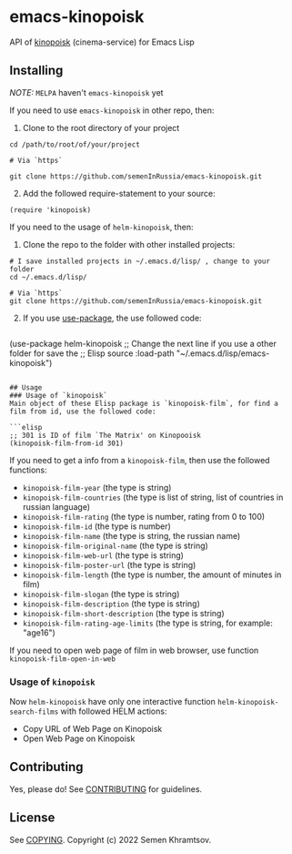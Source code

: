 # emacs-kinopoisk

API of [kinopoisk](https://en.wikipedia.org/wiki/Kinopoisk "Link to Wikipedia Article about Kinopoisk") (cinema-service) for Emacs Lisp

## Installing

_NOTE:_ `MELPA` haven't `emacs-kinopoisk` yet

If you need to use `emacs-kinopoisk` in other repo, then: 

1. Clone to the root directory of your project

```shell
cd /path/to/root/of/your/project

# Via `https`

git clone https://github.com/semenInRussia/emacs-kinopoisk.git
```

2. Add the followed require-statement to your source:

```elisp
(require 'kinopoisk)
```

If you need to the usage of `helm-kinopoisk`, then:

1. Clone the repo to the folder with other installed projects:

```shell
# I save installed projects in ~/.emacs.d/lisp/ , change to your folder
cd ~/.emacs.d/lisp/

# Via `https`
git clone https://github.com/semenInRussia/emacs-kinopoisk.git
```

2. If you use [use-package](https://github.com/jwiegley/use-package "a
   Link to the Cool Repo"), the use followed code:
   
   ```elisp
(use-package helm-kinopoisk
    ;; Change the next line if you use a other folder for save the
    ;; Elisp source
    :load-path "~/.emacs.d/lisp/emacs-kinopoisk")
   ```

## Usage
### Usage of `kinopoisk`
Main object of these Elisp package is `kinopoisk-film`, for find a
film from id, use the followed code:

```elisp
;; 301 is ID of film `The Matrix' on Kinopooisk
(kinopoisk-film-from-id 301)
```

If you need to get a info from a `kinopoisk-film`, then use
the followed functions:

* `kinopoisk-film-year` (the type is string)
* `kinopoisk-film-countries` (the type is list of string, list of
  countries in russian language)
* `kinopoisk-film-rating` (the type is number, rating from 0 to 100)
* `kinopoisk-film-id` (the type is number)
* `kinopoisk-film-name` (the type is string, the russian name)
* `kinopoisk-film-original-name` (the type is string)
* `kinopoisk-film-web-url` (the type is string)
* `kinopoisk-film-poster-url` (the type is string)
* `kinopoisk-film-length` (the type is number, the amount of minutes
in film)
* `kinopoisk-film-slogan` (the type is string)
* `kinopoisk-film-description` (the type is string)
* `kinopoisk-film-short-description` (the type is string)
* `kinopoisk-film-rating-age-limits` (the type is string, for
  example: "age16")

If you need to open web page of film in web browser, use function
`kinopoisk-film-open-in-web`

### Usage of `kinopoisk`
Now `helm-kinopoisk` have only one interactive function
`helm-kinopoisk-search-films` with followed HELM actions:

- Copy URL of Web Page on Kinopoisk
- Open Web Page on Kinopoisk
## Contributing

Yes, please do! See [CONTRIBUTING][] for guidelines.

## License

See [COPYING][]. Copyright (c) 2022 Semen Khramtsov.

[CONTRIBUTING]: ./CONTRIBUTING.md
[COPYING]: ./COPYING
